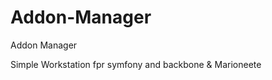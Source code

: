 Addon-Manager
=============

Addon Manager

Simple Workstation fpr symfony and backbone & Marioneete
